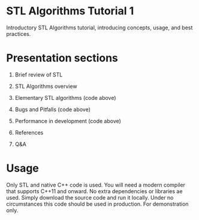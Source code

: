 # STL Algorithms Tutorial 1

Introductory STL Algorithms tutorial, introducing concepts, usage, and best practices. 

# Presentation sections

1) Brief review of STL

2) STL Algorithms overview

3) Elementary STL algorithms (code above)

4) Bugs and Pitfalls (code above)

5) Performance in development (code above)

6) References

7) Q&A

# Usage

Only STL and native C++ code is used. You will need a modern compiler that supports C++11 and onward. No extra dependencies or libraries ae used. Simply download the source code and run it locally. Under no circumstances this code should be used in production. For demonstration only. 


